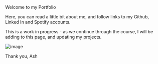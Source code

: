 Welcome to my Portfolio 

Here, you can read a little bit about me, and follow links to my Github, Linked In and Spotify accounts. 

This is a work in progress - as we continue through the course, I will be adding to this page, and updating my projects. 

![image](https://user-images.githubusercontent.com/93314333/146333734-91c69aba-e0c3-4b2c-9be0-5b8d2c359b26.png)


Thank you, Ash 
